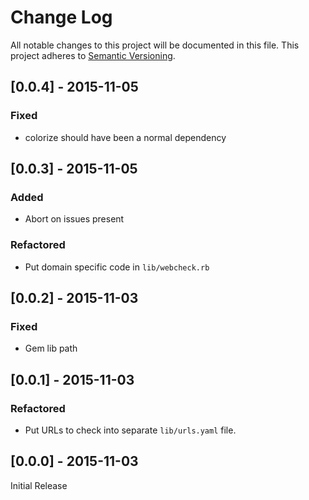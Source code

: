# Change Log
All notable changes to this project will be documented in this file.
This project adheres to [Semantic Versioning](http://semver.org/).

## [0.0.4] - 2015-11-05
### Fixed
- colorize should have been a normal dependency

## [0.0.3] - 2015-11-05
### Added
- Abort on issues present

### Refactored
- Put domain specific code in `lib/webcheck.rb`

## [0.0.2] - 2015-11-03
### Fixed
- Gem lib path

## [0.0.1] - 2015-11-03
### Refactored
- Put URLs to check into separate `lib/urls.yaml` file.

## [0.0.0] - 2015-11-03
Initial Release
